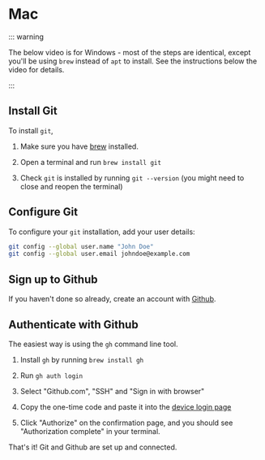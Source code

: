 # Mac

::: warning

The below video is for Windows - most of the steps are identical, except you'll
be using `brew` instead of `apt` to install. See the instructions below the
video for details.

:::

<Vimeo id="947297340" />

## Install Git

To install `git`,

1. Make sure you have [brew](https://brew.sh/) installed.

1. Open a terminal and run `brew install git`

1. Check `git` is installed by running `git --version` (you might need to close
   and reopen the terminal)

## Configure Git

To configure your `git` installation, add your user details:

```bash
git config --global user.name "John Doe"
git config --global user.email johndoe@example.com
```

## Sign up to Github

If you haven't done so already, create an account with
[Github](https://github.com/).

## Authenticate with Github

The easiest way is using the `gh` command line tool.

1. Install `gh` by running `brew install gh`

1. Run `gh auth login`

1. Select "Github.com", "SSH" and "Sign in with browser"

1. Copy the one-time code and paste it into the
   [device login page](https://github.com/login/device)

1. Click "Authorize" on the confirmation page, and you should see "Authorization
   complete" in your terminal.

That's it! Git and Github are set up and connected.
